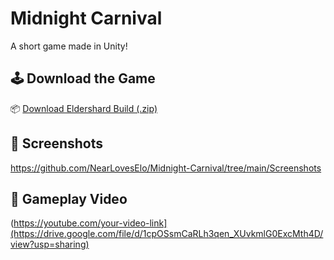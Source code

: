 # Midnight Carnival

A short game made in Unity!

## 🕹️ Download the Game

📦 [Download Eldershard Build (.zip)](https://drive.google.com/file/d/1S3a0FIP1za9rdFTGYEW6Y5RFapkImG0x/view?usp=sharing)

## 📸 Screenshots

https://github.com/NearLovesElo/Midnight-Carnival/tree/main/Screenshots

## 🎥 Gameplay Video

(https://youtube.com/your-video-link](https://drive.google.com/file/d/1cpOSsmCaRLh3qen_XUvkmlG0ExcMth4D/view?usp=sharing)

